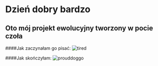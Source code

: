 # Dzień dobry bardzo
## Oto mój projekt ewolucyjny tworzony w pocie czoła

####Jak zaczynałam go pisać:
![tired](https://user-images.githubusercontent.com/92310164/147501303-3dcbd327-c3d3-4ac0-bdf1-b030b591c1a8.jpg)

####Jak skończyłam:
![prouddoggo](https://user-images.githubusercontent.com/92310164/147501363-537cba85-0a98-492e-bb5e-174f95846352.jpg)
